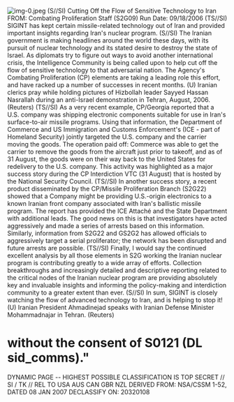![img-0.jpeg](img-0.jpeg)
(S//SI) Cutting Off the Flow of Sensitive Technology to Iran
FROM:
Combating Proliferation Staff (S2G09)
Run Date: 09/18/2006
(TS//SI) SIGINT has kept certain missile-related technology out of Iran and provided important insights regarding Iran's nuclear program.
(S//SI) The Iranian government is making headlines around the world these days, with its pursuit of nuclear technology and its stated desire to destroy the state of Israel. As diplomats try to figure out ways to avoid another international crisis, the Intelligence Community is being called upon to help cut off the flow of sensitive technology to that adversarial nation. The Agency's Combating Proliferation (CP) elements are taking a leading role this effort, and have racked up a number of successes in recent months.
(U) Iranian clerics pray while holding pictures of Hizbollah leader Sayyed Hassan Nasrallah during an anti-Israel demonstration in Tehran, August, 2006. (Reuters)
(TS//SI) As a very recent example, CP/Georgia reported that a U.S. company was shipping electronic components suitable for use in Iran's surface-to-air missile programs. Using that information, the Department of Commerce and US Immigration and Customs Enforcement's (ICE - part of Homeland Security) jointly targeted the U.S. company and the carrier moving the goods. The operation paid off: Commerce was able to get the carrier to remove the goods from the aircraft just prior to takeoff, and as of 31 August, the goods were on their way back to the United States for redelivery to the U.S. company. This activity was highlighted as a major success story during the CP Interdiction VTC (31 August) that is hosted by the National Security Council.
(TS//SI) In another success story, a recent product disseminated by the CP/Missile Proliferation Branch (S2G22) showed that a Company might be providing U.S.-origin electronics to a known Iranian front company associated with Iran's ballistic missile program. The report has provided the ICE Attaché and the State Department with additional leads. The good news on this is that investigators have acted aggressively and made a series of arrests based on this information. Similarly, information from S2G22 and GS2G2 has allowed officials to aggressively target a serial proliferator; the network has been disrupted and future arrests are possible.
(TS//SI) Finally, I would say the continued excellent analysis by all those elements in S2G working the Iranian nuclear program is contributing greatly to a wide array of efforts. Collection breakthroughs and increasingly detailed and descriptive reporting related to the critical nodes of the Iranian nuclear program are providing absolutely key and invaluable insights and informing the policy-making and interdiction community to a greater extent than ever.
(S//SI) In sum, SIGINT is closely watching the flow of advanced technology to Iran, and is helping to stop it!
(U) Iranian President Ahmadinejad speaks with Iranian Defense Minister Mohammadnajar in Tehran. (Reuters)
# without the consent of S0121 (DL sid_comms)." 

DYNAMIC PAGE -- HIGHEST POSSIBLE CLASSIFICATION IS TOP SECRET // SI / TK // REL TO USA AUS CAN GBR NZL
DERIVED FROM: NSA/CSSM 1-52, DATED 08 JAN 2007 DECLASSIFY ON: 20320108
